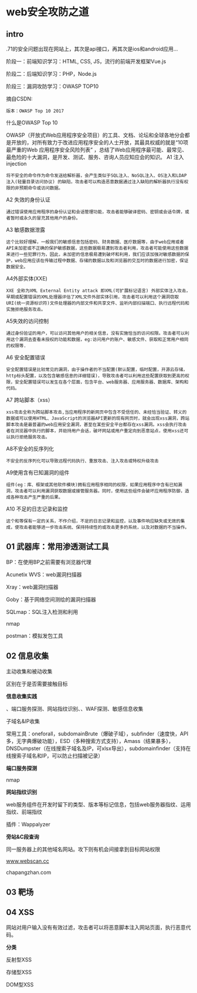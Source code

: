 # web安全攻防之道

## intro

.71的安全问题出现在网站上，其次是api接口，再其次是ios和android应用...

阶段一：前端知识学习：HTML, CSS, JS，流行的前端开发框架Vue.js

阶段二：后端知识学习：PHP，Node.js

阶段三：漏洞攻防学习：OWASP TOP10

摘自CSDN:

    版本：OWASP Top 10 2017

什么是OWASP Top 10

OWASP（开放式Web应用程序安全项目）的工具、文档、论坛和全球各地分会都是开放的，对所有致力于改进应用程序安全的人士开放，其最具权威的就是“10项最严重的Web 应用程序安全风险列表” ，总结了Web应用程序最可能、最常见、最危险的十大漏洞，是开发、测试、服务、咨询人员应知应会的知识。
A1 注入injection

    将不安全的命令作为命令发送给解析器，会产生类似于SQL注入、NoSQL注入、OS注入和LDAP注入(轻量目录访问协议) 的缺陷，攻击者可以构造恶意数据通过注入缺陷的解析器执行没有权限的非预期命令或访问数据。

A2 失效的身份认证

    通过错误使用应用程序的身份认证和会话管理功能，攻击者能够破译密码、密钥或会话令牌，或者暂时或永久的冒充其他用户的身份。

A3 敏感数据泄露

    这个比较好理解，一般我们的敏感信息包括密码、财务数据、医疗数据等，由于web应用或者API未加密或不正确的保护敏感数据，这些数据极易遭到攻击者利用，攻击者可能使用这些数据来进行一些犯罪行为，因此，未加密的信息极易遭到破坏和利用，我们应该加强对敏感数据的保护，web应用应该在传输过程中数据、存储的数据以及和浏览器的交互时的数据进行加密，保证数据安全。

A4外部实体(XXE)

    XXE 全称为XML External Entity attack 即XML(可扩展标记语言) 外部实体注入攻击，早期或配置错误的XML处理器评估了XML文件外部实体引用，攻击者可以利用这个漏洞窃取URI(统一资源标识符)文件处理器的内部文件和共享文件、监听内部扫描端口、执行远程代码和实施拒绝服务攻击。

A5失效的访问控制

    通过身份验证的用户，可以访问其他用户的相关信息，没有实施恰当的访问权限。攻击者可以利用这个漏洞去查看未授权的功能和数据，eg:访问用户的账户、敏感文件、获取和正常用户相同的权限等.

A6 安全配置错误

    安全配置错误是比较常见的漏洞，由于操作者的不当配置(默认配置，临时配置，开源云存储，http标头配置，以及包含敏感信息的详细错误)，导致攻击者可以利用这些配置获取到更高的权限，安全配置错误可以发生在各个层面，包含平台、web服务器、应用服务器、数据库、架构和代码。

A7 跨站脚本（xss）

    xss攻击全称为跨站脚本攻击,当应用程序的新网页中包含不受信任的、未经恰当验证、转义的数据或可以使用HTML、JavaScript的浏览器API更新的现有网页时，就会出现xss漏洞，跨站脚本攻击是最普遍的web应用安全漏洞，甚至在某些安全平台都存在xss漏洞。xss会执行攻击者在浏览器中执行的脚本，并劫持用户会话，破坏网站或用户重定向到恶意站点，使用xss还可以执行拒绝服务攻击。

A8不安全的反序列化

    不安全的反序列化可以导致远程代码执行、重放攻击、注入攻击或特权升级攻击

A9使用含有已知漏洞的组件

    组件(eg：库、框架或其他软件模块)拥有应用程序相同的权限，如果应用程序中含有已知漏洞，攻击者可以利用漏洞获取数据或接管服务器。同时，使用这些组件会破坏应用程序防御，造成各种攻击产生严重的后果。

A10 不足的日志记录和监控

    这个和等保有一定的关系，不作介绍，不足的日志记录和监控，以及事件响应缺失或无效的集成，使攻击者能够进一步攻击系统、保持持续性的或攻击更多的系统，以及对数据的不当操作。


## 01 武器库：常用渗透测试工具

BP：在使用BP之前需要有浏览器代理

Acunetix WVS：web漏洞扫描器

Xray：web漏洞扫描器

Goby：基于网络空间测绘的漏洞扫描器

SQLmap：SQL注入检测和利用

nmap

postman：模拟发包工具



## 02 信息收集

主动收集和被动收集

区别在于是否需要接触目标

**信息收集实践**

、端口服务探测、网站指纹识别、、WAF探测、敏感信息收集

子域名&IP收集

常用工具：oneforall，subdomainBrute（爆破子域），subfinder（速度快，API多，无字典爆破功能），ESD（多种搜索方式支持），Amass（结果暴多），DNSDumpster（在线搜索子域名及IP，可xlsx导出），subdomainfinder（支持在线搜索子域名和IP，可以防止扫描被记录）

**端口服务探测**

nmap

**网站指纹识别**

web服务组件在开发时留下的类型、版本等标记信息，包括web服务器指纹、运用指纹、前端指纹

插件：Wappalyzer

**旁站&C段查询**

同一服务器上的其他域名网站。攻下则有机会间接拿到目标网站权限

www.webscan.cc

chapangzhan.com

## 03 靶场



## 04 XSS

网站对用户输入没有有效过滤，攻击者可以将恶意脚本注入网站页面，执行恶意代码。

**分类**

反射型XSS



存储型XSS

DOM型XSS

